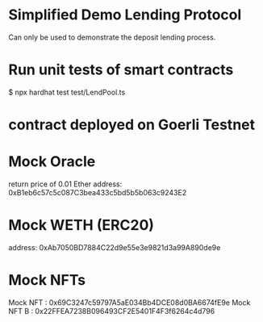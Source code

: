 # Simplified Demo Lending Protocol
Can only be used to demonstrate the deposit lending process.

# Run unit tests of smart contracts
$ npx hardhat test test/LendPool.ts

# contract deployed on Goerli Testnet
# Mock Oracle 
return price of 0.01 Ether
address: 0xB1eb6c57c5c087C3bea433c5bd5b5b063c9243E2

# Mock WETH (ERC20)
address: 0xAb7050BD7884C22d9e55e3e9821d3a99A890de9e

# Mock NFTs
Mock NFT : 0x69C3247c59797A5aE034Bb4DCE08d0BA6674fE9e
Mock NFT B : 0x22FFEA7238B096493CF2E5401F4F3f6264c4d796
